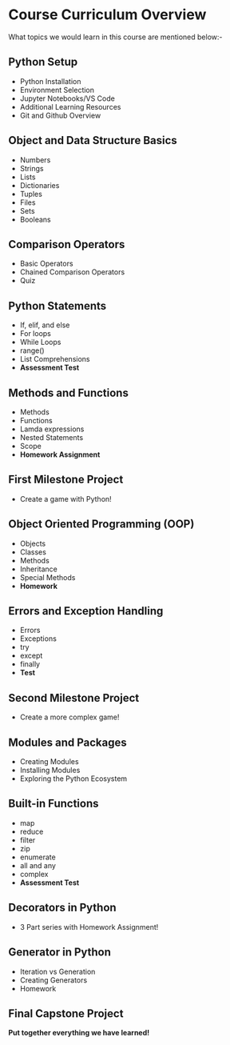 # Course Curriculum Overview
  What topics we would learn in this course are mentioned below:-

## Python Setup
 - Python Installation
 - Environment Selection
 - Jupyter Notebooks/VS Code
 - Additional Learning Resources
 - Git and Github Overview

## Object and Data Structure Basics
 - Numbers
 - Strings
 - Lists
 - Dictionaries
 - Tuples
 - Files
 - Sets
 - Booleans

## Comparison Operators
 - Basic Operators
 - Chained Comparison Operators
 - Quiz

## Python Statements
 - If, elif, and else
 - For loops
 - While Loops
 - range()
 - List Comprehensions
 - **Assessment Test**

## Methods and Functions
 - Methods
 - Functions
 - Lamda expressions
 - Nested Statements
 - Scope
 - **Homework Assignment**

## First Milestone Project
 - Create a game with Python!

## Object Oriented Programming (OOP)
 - Objects
 - Classes
 - Methods
 - Inheritance
 - Special Methods
 - **Homework**

## Errors and Exception Handling
 - Errors
 - Exceptions
 - try
 - except
 - finally
 - **Test**

## Second Milestone Project
 - Create a more complex game!

## Modules and Packages
 - Creating Modules
 - Installing Modules
 - Exploring the Python Ecosystem

## Built-in Functions
 - map
 - reduce
 - filter
 - zip
 - enumerate
 - all and any
 - complex
 - **Assessment Test**

## Decorators in Python
 - 3 Part series with Homework Assignment!

## Generator in Python
 - Iteration vs Generation
 - Creating Generators
 - Homework

## Final Capstone Project
**Put together everything we have learned!**